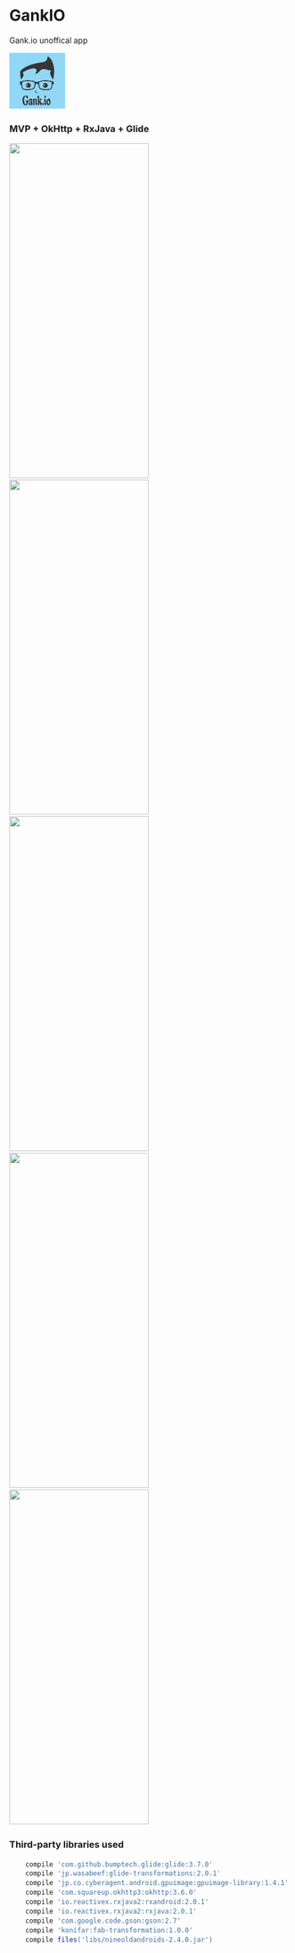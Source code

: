 # GankIO
Gank.io unoffical app


<img src="https://github.com/InnoFang/GankIO/blob/master/app/src/main/res/drawable/icon.png" height="100px" width="100px"/>

### MVP + OkHttp + RxJava + Glide

<img src="http://p1.bqimg.com/567571/208db1a3f00885b8.gif" width="250px" height="600px"/>&nbsp;&nbsp;<img src="http://p1.bqimg.com/567571/a6404f9f3ebce330.gif" width="250px" height="600px"/>&nbsp;&nbsp;<img src="http://p1.bpimg.com/567571/efce8aacc53dc972.gif" width="250px" height="600px"/>&nbsp;&nbsp;<img src="http://i1.piimg.com/567571/c4562662842327f3.gif" width="250px" height="600px"/>&nbsp;&nbsp;<img src="http://i1.piimg.com/567571/c4562662842327f3.gif" width="250px" height="600px"/>

### Third-party libraries used

```gradle
    compile 'com.github.bumptech.glide:glide:3.7.0'
    compile 'jp.wasabeef:glide-transformations:2.0.1'
    compile 'jp.co.cyberagent.android.gpuimage:gpuimage-library:1.4.1'
    compile 'com.squareup.okhttp3:okhttp:3.6.0'
    compile 'io.reactivex.rxjava2:rxandroid:2.0.1'
    compile 'io.reactivex.rxjava2:rxjava:2.0.1'
    compile 'com.google.code.gson:gson:2.7'
    compile 'konifar:fab-transformation:1.0.0'
    compile files('libs/nineoldandroids-2.4.0.jar')
```

